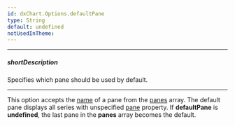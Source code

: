 ```yaml
---
id: dxChart.Options.defaultPane
type: String
default: undefined
notUsedInTheme: 
---
```

---
##### shortDescription
Specifies which pane should be used by default.

---
This option accepts the [name](/api-reference/10%20UI%20Components/dxChart/1%20Configuration/panes/name.md '/Documentation/ApiReference/UI_Components/dxChart/Configuration/panes/#name') of a pane from the [panes](/api-reference/10%20UI%20Components/dxChart/1%20Configuration/panes '/Documentation/ApiReference/UI_Components/dxChart/Configuration/panes/') array. The default pane displays all series with unspecified [pane](/api-reference/10%20UI%20Components/dxChart/5%20Series%20Types/CommonSeries/pane.md '/Documentation/ApiReference/UI_Components/dxChart/Configuration/series/#pane') property. If **defaultPane** is **undefined**, the last pane in the **panes** array becomes the default.